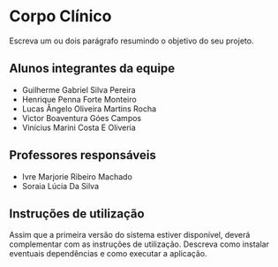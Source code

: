 # Corpo Clínico

Escreva um ou dois  parágrafo resumindo o objetivo do seu projeto.

## Alunos integrantes da equipe

* Guilherme Gabriel Silva Pereira
* Henrique Penna Forte Monteiro
* Lucas Ângelo Oliveira Martins Rocha
* Victor Boaventura Góes Campos
* Vinícius Marini Costa E Oliveria

## Professores responsáveis

* Ivre Marjorie Ribeiro Machado 
* Soraia Lúcia Da Silva

## Instruções de utilização

Assim que a primeira versão do sistema estiver disponível, deverá complementar com as instruções de utilização. Descreva como instalar eventuais dependências e como executar a aplicação.
